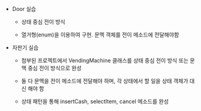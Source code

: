 * Door 실습

    * 상태 중심 전이 방식

    * 열거형(enum)을 이용하여 구현. 문맥 객체를 전이 메소드에 전달해야함

* 자판기 실습

    * 첨부된 프로젝트에서 VendingMachine 클래스를 상태 중심 전이 방식 또는 문맥 중심 전이 방식으로 완성

    * 둘 다 문맥을 전이 메소드에 전달해야 하며, 각 상태에서 할 일을 상태 객체가 대신 해야 함

    * 상태 패턴을 통해 insertCash, selectItem, cancel 메소드를 완성

